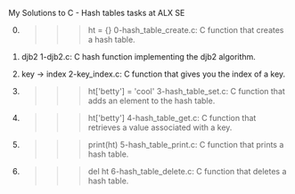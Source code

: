 My Solutions to C - Hash tables tasks at ALX SE


0. >>> ht = {}
	0-hash_table_create.c: C function that creates a hash table.


1. djb2
	1-djb2.c: C hash function implementing the djb2 algorithm.


2. key -> index
	2-key_index.c: C function that gives you the index of a key.


3. >>> ht['betty'] = 'cool'
	3-hash_table_set.c: C function that adds an element to the hash table.


4. >>> ht['betty']
	4-hash_table_get.c: C function that retrieves a value associated with a key.


5. >>> print(ht)
	5-hash_table_print.c: C function that prints a hash table.


6. >>> del ht
	6-hash_table_delete.c: C function that deletes a hash table.
